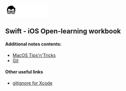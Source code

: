 <a href="README.md">
<img src=".readme/assets/codeacademy-white.svg" height="42">
</a>

## Swift - iOS Open-learning workbook

#### Additional notes contents:
- [MacOS Tips'n'Tricks](.readme/pages/macos_tips.md)
- [Git](.readme/pages/git_main.md)

#### Other useful links
- [gitignore for Xcode](https://github.com/github/gitignore/blob/main/Swift.gitignore#L28)